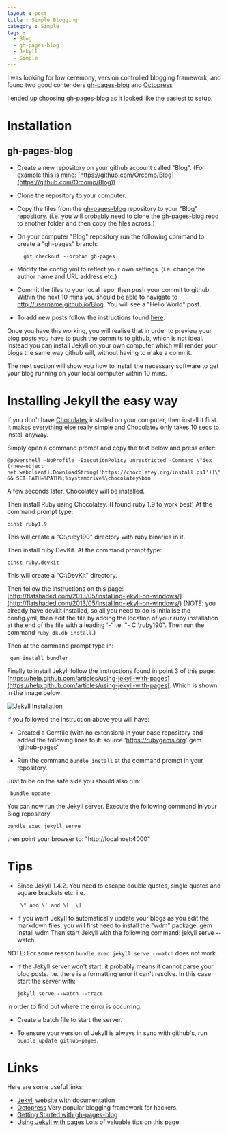 ```yaml
---
layout : post
title : Simple Blogging
category : Simple
tags :
  - Blog
  - gh-pages-blog
  - Jekyll
  - Simple
---
```


I was looking for low ceremony, version controlled blogging framework, and found two good contenders [gh-pages-blog](https://github.com/thedereck/gh-pages-blog/) and [Octopress](http://octopress.org/)

I ended up choosing [gh-pages-blog](https://github.com/thedereck/gh-pages-blog/) as it looked like the easiest to setup.

# Installation

## gh-pages-blog

- Create a new repository on your github account called \"Blog\". (For example this is mine: [https://github.com/Orcomp/Blog](https://github.com/Orcomp/Blog))
- Clone the repository to your computer.
- Copy the files from the [gh-pages-blog](https://github.com/thedereck/gh-pages-blog/) repository to your \"Blog\" repository. (i.e. you will probably need to clone the gh-pages-blog repo to another folder and then copy the files across.)
- On your computer \"Blog\" repository run the following command to create a \"gh-pages\" branch:


    	git checkout --orphan gh-pages


- Modify the config.yml to reflect your own settings. (i.e. change the author name and URL address etc.)
- Commit the files to your local repo, then push your commit to github. Within the next 10 mins you should be able to navigate to http://username.github.io/Blog. You will see a \"Hello World\" post.
- To add new posts follow the instructions found [here](http://thedereck.github.io/gh-pages-blog/user-manual/getting-started.html).

Once you have this working, you will realise that in order to preview your blog posts you have to push the commits to github, which is not ideal. Instead you can install Jekyll on your own computer which will render your blogs the same way github will, without having to make a commit.

The next section will show you how to install the necessary software to get your blog running on your local computer within 10 mins.

# Installing Jekyll the easy way

If you don\'t have [Chocolatey](http://chocolatey.org/) installed on your computer, then install it first. It makes everything else really simple and Chocolatey only takes 10 secs to install anyway.

Simply open a command prompt and copy the text below and press enter:

    @powershell -NoProfile -ExecutionPolicy unrestricted -Command \"iex ((new-object net.webclient).DownloadString('https://chocolatey.org/install.ps1'))\" && SET PATH=%PATH%;%systemdrive%\chocolatey\bin

A few seconds later, Chocolatey will be installed.

Then install Ruby using Chocolatey. (I found ruby 1.9 to work best)
At the command prompt type:

	cinst ruby1.9

This will create a \"C:\ruby190\" directory with ruby binaries in it.

Then install ruby DevKit.
At the command prompt type:

	cinst ruby.devkit

This will create a \"C:\DevKit\" directory.

Then follow the instructions on this page: [http://flatshaded.com/2013/05/installing-jekyll-on-windows/](http://flatshaded.com/2013/05/installing-jekyll-on-windows/) (NOTE: you already have devkit installed, so all you need to do is initialise the config.yml, then edit the file by adding the location of your ruby installation at the end of the file with a leading \'-\' i.e. \"- C:\ruby190\". Then run the command `ruby dk.db install`.)

Then at the command prompt type in:

     gem install bundler

Finally to install Jekyll follow the instructions found in point 3 of this page: [https://help.github.com/articles/using-jekyll-with-pages](https://help.github.com/articles/using-jekyll-with-pages).
Which is shown in the image below:

![Jekyll Installation]({{site.url}}/img/SimpleBlogging/InstallJekyll.png)

If you followed the instruction above you will have:

- Created a Gemfile (with no extension) in your base repository and added the following lines to it:
       source 'https://rubygems.org'
	   gem 'github-pages'

- Run the command `bundle install` at the command prompt in your repository.

Just to be on the safe side you should also run:

     bundle update

You can now run the Jekyll server. Execute the following command in your Blog repository:

    bundle exec jekyll serve

then point your browser to: \"http://localhost:4000\"


# Tips

- Since Jekyll 1.4.2. You need to escape double quotes, single quotes and square brackets etc. 
i.e.

       \" and \' and \[  \]

- If you want Jekyll to automatically update your blogs as you edit the markdown files, you will first need to install the "wdm" package:
      gem install wdm
Then start Jekyll with the following command:
      jekyll serve --watch

NOTE: For some reason `bundle exec jekyll serve --watch` does not work.

- If the Jekyll server won\'t start, it probably means it cannot parse your blog posts. i.e. there is a formatting error it can\'t resolve. In this case start the server with:

      jekyll serve --watch --trace

in order to find out where the error is occurring.

- Create a batch file to start the server.

- To ensure your version of Jekyll is always in sync with github\'s, run `bundle update github-pages`.

# Links

Here are some useful links:

- [Jekyll](http://jekyllrb.com/) website with documentation
- [Octopress](http://octopress.org/) Very popular blogging framework for hackers.
- [Getting Started with gh-pages-blog](http://thedereck.github.io/gh-pages-blog/user-manual/getting-started.html)
- [Using Jekyll with pages](https://help.github.com/articles/using-jekyll-with-pages) Lots of valuable tips on this page.